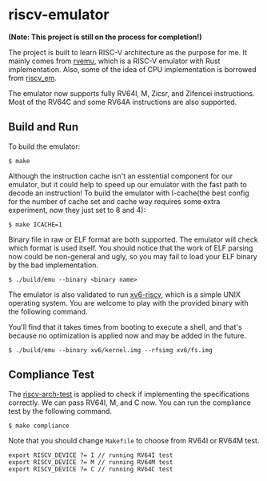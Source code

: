 # riscv-emulator

**(Note: This project is still on the process for completion!)**

The project is built to learn RISC-V architecture as the purpose for me. It mainly comes 
from [rvemu](https://github.com/d0iasm/rvemu), which is a RISC-V emulator with 
Rust implementation. Also, some of the idea of CPU implementation is borrowed from 
[riscv_em](https://github.com/franzflasch/riscv_em).

The emulator now supports fully RV64I, M, Zicsr, and Zifencei instructions. Most of the RV64C
and some RV64A instructions are also supported.

## Build and Run

To build the emulator:
```
$ make
```

Although the instruction cache isn't an esstential component for our emulator, but it could
help to speed up our emulator with the fast path to decode an instruction! To build the
emulator with I-cache(the best config for the number of cache set and cache way requires some
extra experiment, now they just set to 8 and 4):
```
$ make ICACHE=1
```

Binary file in raw or ELF format are both supported. The emulator will check which format is 
used itself. You should notice that the work of ELF parsing now could be non-general and 
ugly, so you may fail to load your ELF binary by the bad implementation.
```
$ ./build/emu --binary <binary name>
```

The emulator is also validated to run [xv6-riscv](https://github.com/mit-pdos/xv6-riscv),
which is a simple UNIX operating system. You are welcome to play with the provided binary with
the following command.

You'll find that it takes times from booting to execute a shell, and that's because no 
optimization is applied now and may be added in the future.
```
$ ./build/emu --binary xv6/kernel.img --rfsimg xv6/fs.img
```

## Compliance Test

The [riscv-arch-test](https://github.com/riscv/riscv-arch-test) is applied to check if 
implementing the specifications correctly. We can pass RV64I, M, and C now. You can run the 
compliance test by the following command.
```
$ make compliance
```

Note that you should change `Makefile` to choose from RV64I or RV64M test.
```
export RISCV_DEVICE ?= I // running RV64I test
export RISCV_DEVICE ?= M // running RV64M test
export RISCV_DEVICE ?= C // running RV64C test
```
